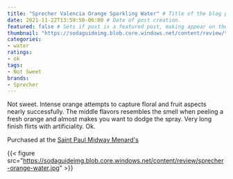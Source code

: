 ```yaml
---
title: "Sprecher Valencia Orange Sparkling Water" # Title of the blog post.
date: 2021-11-22T13:59:50-06:00 # Date of post creation.
featured: false # Sets if post is a featured post, making appear on the home page side bar.
thumbnail: "https://sodaguideimg.blob.core.windows.net/content/review/thumbs/sprecher-orange-water.jpg" # Sets thumbnail image appearing inside card on homepage.
categories:
- water
ratings:
- ok
tags:
- Not Sweet
brands:
- Sprecher
---
```


Not sweet. Intense orange attempts to capture floral and fruit aspects nearly successfully. The middle flavors resembles the smell when peeling a fresh orange and almost makes you want to dodge the spray. Very long finish flirts with artificiality. Ok.

Purchased at the [Saint Paul Midway Menard's](https://www.menards.com/main/storeDetails.html?store=3181)

{{< figure src="https://sodaguideimg.blob.core.windows.net/content/review/sprecher-orange-water.jpg" >}}